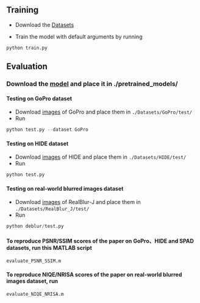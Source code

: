 ## Training
- Download the [Datasets]()

- Train the model with default arguments by running

```
python train.py
```

## Evaluation

### Download the [model]() and place it in ./pretrained_models/

#### Testing on GoPro dataset
- Download [images]() of GoPro and place them in `./Datasets/GoPro/test/`
- Run
```python
python test.py --dataset GoPro
```

#### Testing on HIDE dataset
- Download [images]() of HIDE and place them in `./Datasets/HIDE/test/`
- Run
```python
python test.py
```


#### Testing on real-world blurred images dataset
- Download [images]() of RealBlur-J and place them in `./Datasets/RealBlur_J/test/`
- Run
```python
python deblur/test.py
```



#### To reproduce PSNR/SSIM scores of the paper on GoPro、HIDE and SPAD datasets, run this MATLAB script
```python
evaluate_PSNR_SSIM.m 
```

#### To reproduce NIQE/NRISA scores of the paper on real-world blurred images dataset, run
```python
evaluate_NIQE_NRISA.m
```
